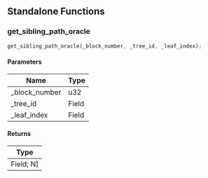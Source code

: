 ## Standalone Functions

### get_sibling_path_oracle

```rust
get_sibling_path_oracle(_block_number, _tree_id, _leaf_index);
```

#### Parameters
| Name | Type |
| --- | --- |
| _block_number | u32 |
| _tree_id | Field |
| _leaf_index | Field |

#### Returns
| Type |
| --- |
| Field; N] |

